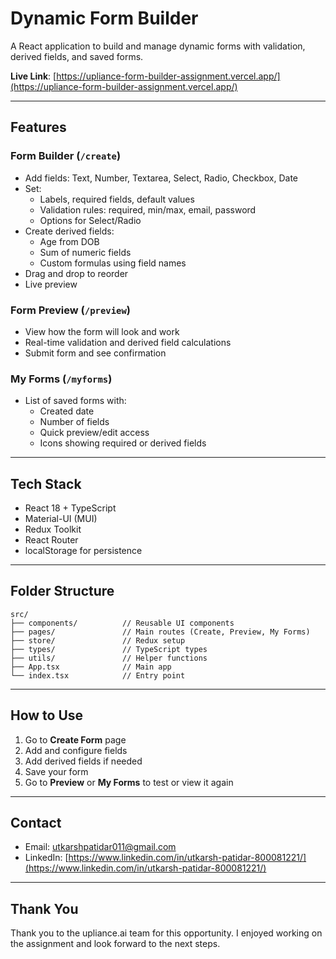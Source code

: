 # Dynamic Form Builder

A React application to build and manage dynamic forms with validation, derived fields, and saved forms.

 **Live Link**: [https://upliance-form-builder-assignment.vercel.app/](https://upliance-form-builder-assignment.vercel.app/)

---

## Features

### Form Builder (`/create`)
- Add fields: Text, Number, Textarea, Select, Radio, Checkbox, Date
- Set:
  - Labels, required fields, default values
  - Validation rules: required, min/max, email, password
  - Options for Select/Radio
- Create derived fields:
  - Age from DOB
  - Sum of numeric fields
  - Custom formulas using field names
- Drag and drop to reorder
- Live preview

### Form Preview (`/preview`)
- View how the form will look and work
- Real-time validation and derived field calculations
- Submit form and see confirmation

### My Forms (`/myforms`)
- List of saved forms with:
  - Created date
  - Number of fields
  - Quick preview/edit access
  - Icons showing required or derived fields

---

## Tech Stack

- React 18 + TypeScript
- Material-UI (MUI)
- Redux Toolkit
- React Router
- localStorage for persistence
  
---

## Folder Structure

```
src/
├── components/          // Reusable UI components
├── pages/               // Main routes (Create, Preview, My Forms)
├── store/               // Redux setup
├── types/               // TypeScript types
├── utils/               // Helper functions
├── App.tsx              // Main app
└── index.tsx            // Entry point
```

---

## How to Use

1. Go to **Create Form** page
2. Add and configure fields
3. Add derived fields if needed
4. Save your form
5. Go to **Preview** or **My Forms** to test or view it again

---

## Contact

* Email: [utkarshpatidar011@gmail.com](mailto:utkarshpatidar011@gmail.com)
* LinkedIn: [https://www.linkedin.com/in/utkarsh-patidar-800081221/](https://www.linkedin.com/in/utkarsh-patidar-800081221/)

---

## Thank You

Thank you to the upliance.ai team for this opportunity. I enjoyed working on the assignment and look forward to the next steps.


